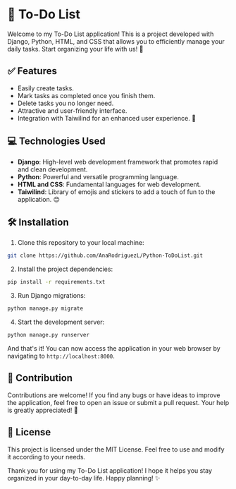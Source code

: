# 📝 To-Do List

Welcome to my To-Do List application! This is a project developed with Django, Python, HTML, and CSS that allows you to efficiently manage your daily tasks. Start organizing your life with us! 🚀

## ✅ Features

- Easily create tasks.
- Mark tasks as completed once you finish them.
- Delete tasks you no longer need.
- Attractive and user-friendly interface.
- Integration with Taiwilind for an enhanced user experience. 🎉

## 💻 Technologies Used

- **Django**: High-level web development framework that promotes rapid and clean development.
- **Python**: Powerful and versatile programming language.
- **HTML and CSS**: Fundamental languages for web development.
- **Taiwilind**: Library of emojis and stickers to add a touch of fun to the application. 😊

## 🛠️ Installation

1. Clone this repository to your local machine:
```bash
git clone https://github.com/AnaRodriguezL/Python-ToDoList.git
```
2. Install the project dependencies:
```bash
pip install -r requirements.txt
```
3. Run Django migrations:
```bash
python manage.py migrate
```
4. Start the development server:
```bash
python manage.py runserver
```

And that's it! You can now access the application in your web browser by navigating to `http://localhost:8000`.

## 🤝 Contribution

Contributions are welcome! If you find any bugs or have ideas to improve the application, feel free to open an issue or submit a pull request. Your help is greatly appreciated! 🙌

## 📄 License

This project is licensed under the MIT License. Feel free to use and modify it according to your needs.

Thank you for using my To-Do List application! I hope it helps you stay organized in your day-to-day life. Happy planning! ✨

